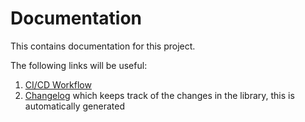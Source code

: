 # Documentation

This contains documentation for this project.

The following links will be useful:

1. [CI/CD Workflow](./CICD.md)
2. [Changelog](./CHANGELOG.md) which keeps track of the changes in the library, this is automatically generated
